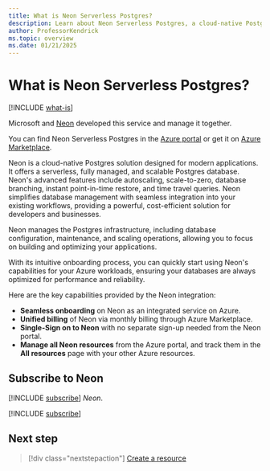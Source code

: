```yaml
---
title: What is Neon Serverless Postgres?
description: Learn about Neon Serverless Postgres, a cloud-native Postgres solution designed for modern applications, in Azure Marketplace.
author: ProfessorKendrick
ms.topic: overview
ms.date: 01/21/2025
---
```


# What is Neon Serverless Postgres?

[!INCLUDE [what-is](../includes/what-is.md)]

Microsoft and [Neon](https://neon.tech/) developed this service and manage it together.

You can find Neon Serverless Postgres in the [Azure portal](https://portal.azure.com/) or get it on [Azure Marketplace](https://azuremarketplace.microsoft.com/).

Neon is a cloud-native Postgres solution designed for modern applications. It offers a serverless, fully managed, and scalable Postgres database. 
Neon's advanced features include autoscaling, scale-to-zero, database branching, instant point-in-time restore, and time travel queries. 
Neon simplifies database management with seamless integration into your existing workflows, providing a powerful, cost-efficient solution for developers and businesses.  

Neon manages the Postgres infrastructure, including database configuration, maintenance, and scaling operations, allowing you to focus on building and optimizing your applications. 

With its intuitive onboarding process, you can quickly start using Neon's capabilities for your Azure workloads, ensuring your databases are always optimized for performance and reliability.  

Here are the key capabilities provided by the Neon integration:

- **Seamless onboarding** on Neon as an integrated service on Azure.
- **Unified billing** of Neon via monthly billing through Azure Marketplace.
- **Single-Sign on to Neon** with no separate sign-up needed from the Neon portal.
- **Manage all Neon resources** from the Azure portal, and track them in the **All resources** page with your other Azure resources.

## Subscribe to Neon

[!INCLUDE [subscribe](../includes/subscribe.md)] *Neon*.

[!INCLUDE [subscribe](../includes/subscribe-from-azure-portal.md)]

## Next step

> [!div class="nextstepaction"]
> [Create a resource](create.md)
